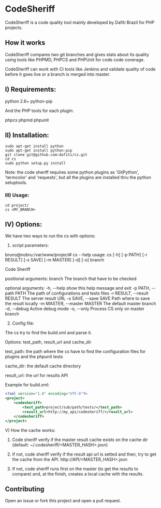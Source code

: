 # CodeSheriff

CodeSheriff is a code quality tool mainly developed by Dafiti Brazil for PHP
projects.

## How it works

CodeSheriff compares two git branches and gives stats about its quality
using tools like PHPMD, PHPCS and PHPUnit for code code coverage.

CodeSheriff can work with CI tools like Jenkins and validate quality of code
before it goes live or a branch is merged into master.

## I) Requirements:

python 2.6+
python-pip


And the PHP tools for each plugin:

phpcs
phpmd
phpunit


## II) Installation:

```shell
sudo apt-get install python
sudo apt-get install python-pip
git clone git@github.com:dafiti/cs.git
cd cs
sudo python setup.py install
```

Note: the code sheriff requires some python plugins as 'GitPython', 'termcolor' and 'requests', but all the plugins are installed thru the python setuptools.


### III) Usage:

```shell
cd project/
cs <MY_BRANCH>
```

## IV) Options:

We have two ways to run the cs with options:

1. script parameters:

bruno@nobru:/var/www/project# cs --help
usage: cs [-h] [-p PATH] [-r RESULT] [-s SAVE] [-m MASTER] [-d] [-o] branch

Code Sheriff

positional arguments:
  branch                The branch that have to be checked

optional arguments:
  -h, --help                    show this help message and exit
  -p PATH, --path PATH          The path of configurations and tests files
  -r RESULT, --result RESULT    The server result URL
  -s SAVE, --save SAVE          Path where to save the result locally
  -m MASTER, --master MASTER    The default master branch
  -d, --debug                   Active debug mode
  -o, --only                    Process CS only on master branch
 

2. Config file: 

The cs try to find the build.xml and parse it.

Options: test_path, result_url and cache_dir

test_path: the path where the cs have to find the configuration files for plugins and the phpunit tests

cache_dir: the default cache directory

result_url: the url for results API

Example for build.xml:

```xml
<?xml version="1.0" encoding="UTF-8"?>
<project>
    <codesheriff>
        <test_path>project/sub/path/tests/</test_path>
        <result_url>http://my_api/codesheriff/</result_url>
    </codesheriff>
</project>
```

V) How the cache works:

1) Code sheriff verify if the master result cache exists on the cache dir (default: ~/.codesheriff/<MASTER_HASH>.json)

2) If not, code sheriff verify if the result api url is setted and then, try to get the cache from the API. http://API/<MASTER_HASH>.json

3) If not, code sheriff runs first on the master (to get the results to compare) and, at the finish, creates a local cache with the results.


## Contributing

Open an issue or fork this project and open a pull request.
